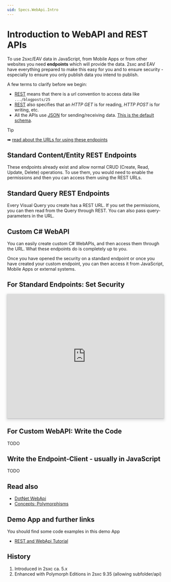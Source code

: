 ```yaml
---
uid: Specs.WebApi.Intro
---
```


# Introduction to WebAPI and REST APIs

To use 2sxc/EAV data in JavaScript, from Mobile Apps or from other websites you need **endpoints** which will provide the data. 2sxc and EAV have everything prepared to make this easy for you and to ensure security - especially to ensure you only publish data you intend to publish.

A few terms to clarify before we begin:

- [REST](https://en.wikipedia.org/wiki/Representational_state_transfer) means that there is a url convention to access data like `.../blogposts/25`
- [REST](https://en.wikipedia.org/wiki/Representational_state_transfer) also specifies that an _HTTP GET_ is for reading, _HTTP POST_ is for writing, etc.
- All the APIs use [JSON](https://en.wikipedia.org/wiki/JSON) for sending/receiving data. [This is the default schema](https://azing.org/2sxc/r/2zBGrCAd).

> [!TIP]
> ➡ [read about the URLs for using these endpoints](xref:Specs.WebApi.UrlSchema)

## Standard Content/Entity REST Endpoints

These endpoints already exist and allow normal CRUD (Create, Read, Update, Delete) operations. To use them, you would need to enable the permissions and then you can access them using the REST URLs.

## Standard Query REST Endpoints

Every Visual Query you create has a REST URL. If you set the permissions, you can then read from the Query through REST. You can also pass query-parameters in the URL.

## Custom C# WebAPI

You can easily create custom C# WebAPIs, and then access them through the URL. What these endpoints do is completely up to you.







Once you have opened the security on a standard endpoint or once you have created your custom endpoint, you can then access it from JavaScript, Mobile Apps or external systems. 


## For Standard Endpoints: Set Security

<iframe src="https://azing.org/2sxc/r/34pAzAF2?embed=1" width="100%" height="400" frameborder="0" allowfullscreen style="box-shadow: 0 1px 3px rgba(60,64,67,.3), 0 4px 8px 3px rgba(60,64,67,.15)"></iframe>

## For Custom WebAPI: Write the Code

TODO

## Write the Endpoint-Client - usually in JavaScript

TODO



## Read also

- [DotNet WebApi](xref:HowTo.WebApi)
- [Concepts: Polymorphisms](xref:Specs.Cms.Polymorphism)

## Demo App and further links

You should find some code examples in this demo App

- [REST and WebApi Tutorial](http://2sxc.org/en/apps/app/tutorial-javascript-rest-api-using-jquery-and-angularjs)

## History

1. Introduced in 2sxc ca. 5.x
2. Enhanced with Polymorph Editions in 2sxc 9.35 (allowing subfolder/api)
